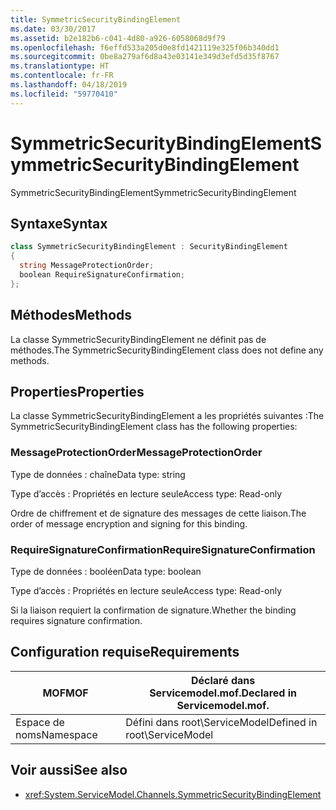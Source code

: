 ```yaml
---
title: SymmetricSecurityBindingElement
ms.date: 03/30/2017
ms.assetid: b2e182b6-c041-4d80-a926-6058068d9f79
ms.openlocfilehash: f6effd533a205d0e8fd1421119e325f06b340dd1
ms.sourcegitcommit: 0be8a279af6d8a43e03141e349d3efd5d35f8767
ms.translationtype: HT
ms.contentlocale: fr-FR
ms.lasthandoff: 04/18/2019
ms.locfileid: "59770410"
---
```

# <a name="symmetricsecuritybindingelement"></a><span data-ttu-id="0fcf8-102">SymmetricSecurityBindingElement</span><span class="sxs-lookup"><span data-stu-id="0fcf8-102">SymmetricSecurityBindingElement</span></span>
<span data-ttu-id="0fcf8-103">SymmetricSecurityBindingElement</span><span class="sxs-lookup"><span data-stu-id="0fcf8-103">SymmetricSecurityBindingElement</span></span>  
  
## <a name="syntax"></a><span data-ttu-id="0fcf8-104">Syntaxe</span><span class="sxs-lookup"><span data-stu-id="0fcf8-104">Syntax</span></span>  
  
```csharp
class SymmetricSecurityBindingElement : SecurityBindingElement  
{  
  string MessageProtectionOrder;  
  boolean RequireSignatureConfirmation;  
};  
```  
  
## <a name="methods"></a><span data-ttu-id="0fcf8-105">Méthodes</span><span class="sxs-lookup"><span data-stu-id="0fcf8-105">Methods</span></span>  
 <span data-ttu-id="0fcf8-106">La classe SymmetricSecurityBindingElement ne définit pas de méthodes.</span><span class="sxs-lookup"><span data-stu-id="0fcf8-106">The SymmetricSecurityBindingElement class does not define any methods.</span></span>  
  
## <a name="properties"></a><span data-ttu-id="0fcf8-107">Properties</span><span class="sxs-lookup"><span data-stu-id="0fcf8-107">Properties</span></span>  
 <span data-ttu-id="0fcf8-108">La classe SymmetricSecurityBindingElement a les propriétés suivantes :</span><span class="sxs-lookup"><span data-stu-id="0fcf8-108">The SymmetricSecurityBindingElement class has the following properties:</span></span>  
  
### <a name="messageprotectionorder"></a><span data-ttu-id="0fcf8-109">MessageProtectionOrder</span><span class="sxs-lookup"><span data-stu-id="0fcf8-109">MessageProtectionOrder</span></span>  
 <span data-ttu-id="0fcf8-110">Type de données : chaîne</span><span class="sxs-lookup"><span data-stu-id="0fcf8-110">Data type: string</span></span>  
  
 <span data-ttu-id="0fcf8-111">Type d’accès : Propriétés en lecture seule</span><span class="sxs-lookup"><span data-stu-id="0fcf8-111">Access type: Read-only</span></span>  
  
 <span data-ttu-id="0fcf8-112">Ordre de chiffrement et de signature des messages de cette liaison.</span><span class="sxs-lookup"><span data-stu-id="0fcf8-112">The order of message encryption and signing for this binding.</span></span>  
  
### <a name="requiresignatureconfirmation"></a><span data-ttu-id="0fcf8-113">RequireSignatureConfirmation</span><span class="sxs-lookup"><span data-stu-id="0fcf8-113">RequireSignatureConfirmation</span></span>  
 <span data-ttu-id="0fcf8-114">Type de données : booléen</span><span class="sxs-lookup"><span data-stu-id="0fcf8-114">Data type: boolean</span></span>  
  
 <span data-ttu-id="0fcf8-115">Type d’accès : Propriétés en lecture seule</span><span class="sxs-lookup"><span data-stu-id="0fcf8-115">Access type: Read-only</span></span>  
  
 <span data-ttu-id="0fcf8-116">Si la liaison requiert la confirmation de signature.</span><span class="sxs-lookup"><span data-stu-id="0fcf8-116">Whether the binding requires signature confirmation.</span></span>  
  
## <a name="requirements"></a><span data-ttu-id="0fcf8-117">Configuration requise</span><span class="sxs-lookup"><span data-stu-id="0fcf8-117">Requirements</span></span>  
  
|<span data-ttu-id="0fcf8-118">MOF</span><span class="sxs-lookup"><span data-stu-id="0fcf8-118">MOF</span></span>|<span data-ttu-id="0fcf8-119">Déclaré dans Servicemodel.mof.</span><span class="sxs-lookup"><span data-stu-id="0fcf8-119">Declared in Servicemodel.mof.</span></span>|  
|---------|-----------------------------------|  
|<span data-ttu-id="0fcf8-120">Espace de noms</span><span class="sxs-lookup"><span data-stu-id="0fcf8-120">Namespace</span></span>|<span data-ttu-id="0fcf8-121">Défini dans root\ServiceModel</span><span class="sxs-lookup"><span data-stu-id="0fcf8-121">Defined in root\ServiceModel</span></span>|  
  
## <a name="see-also"></a><span data-ttu-id="0fcf8-122">Voir aussi</span><span class="sxs-lookup"><span data-stu-id="0fcf8-122">See also</span></span>

- <xref:System.ServiceModel.Channels.SymmetricSecurityBindingElement>
